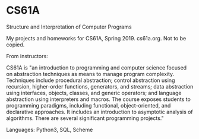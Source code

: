 # CS61A
Structure and Interpretation of Computer Programs 


My projects and homeworks for CS61A, Spring 2019. cs61a.org. Not to be copied.

From instructors:

CS61A is "an introduction to programming and computer science focused on abstraction techniques as means to manage program complexity. Techniques include procedural abstraction; control abstraction using recursion, higher-order functions, generators, and streams; data abstraction using interfaces, objects, classes, and generic operators; and language abstraction using interpreters and macros. The course exposes students to programming paradigms, including functional, object-oriented, and declarative approaches. It includes an introduction to asymptotic analysis of algorithms. There are several significant programming projects."

Languages: Python3, SQL, Scheme
